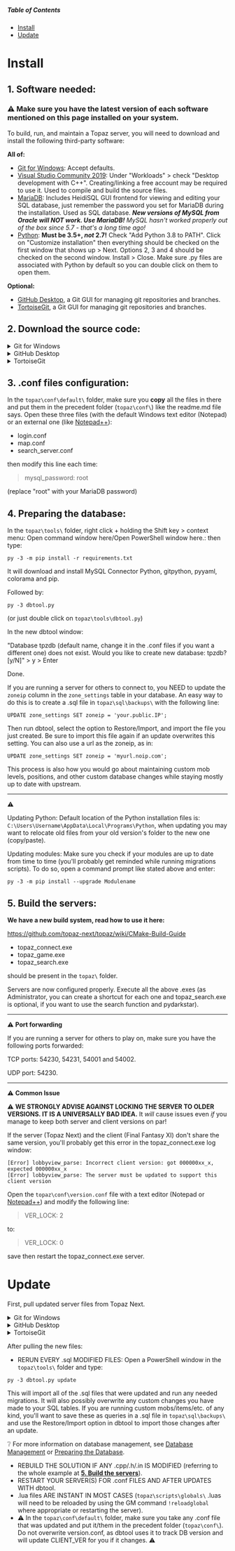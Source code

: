 ##### Table of Contents  
- [Install](#install)  
- [Update](#update)  

# Install

## 1. Software needed:

### ⚠️ Make sure you have the latest version of each software mentioned on this page installed on your system.

To build, run, and maintain a Topaz server, you will need to download and install the following third-party software:

**All of:**
* [Git for Windows](https://gitforwindows.org/): Accept defaults.
* [Visual Studio Community 2019](https://visualstudio.microsoft.com/vs/community/): Under "Workloads" > check "Desktop development with C++". Creating/linking a free account may be required to use it. Used to compile and build the source files.
* [MariaDB](https://mariadb.org/): Includes HeidiSQL GUI frontend for viewing and editing your SQL database, just remember the password you set for MariaDB during the installation. Used as SQL database. _**New versions of MySQL from Oracle will NOT work. Use MariaDB!** MySQL hasn't worked properly out of the box since 5.7 - that's a long time ago!_
* [Python](https://www.python.org/downloads/): **Must be 3.5+, _not_ 2.7!** Check "Add Python 3.8 to PATH". Click on "Customize installation" then everything should be checked on the first window that shows up > Next. Options 2, 3 and 4 should be checked on the second window. Install > Close. Make sure .py files are associated with Python by default so you can double click on them to open them.

**Optional:**
* [GitHub Desktop](https://desktop.github.com/), a Git GUI for managing git repositories and branches.
* [TortoiseGit](https://tortoisegit.org/), a Git GUI for managing git repositories and branches.

## 2. Download the source code:
<details>
  <summary>Git for Windows</summary>
  
1. Open a PowerShell window and navigate to your chosen install directory.
2. Type:
```
git clone --recursive https://github.com/topaz-next/topaz.git
```
</details>
<details>
  <summary>GitHub Desktop</summary>
  
1. Open GitHub desktop. File > Clone repository > URL button (along top).
2. Enter the following:
  * Repository URL: either [your forked copy of our repository](https://raw.githubusercontent.com/wiki/topaz-next/topaz/images/github-fork.png) `https://github.com/your-github-name/topaz.git` (recommended), or our repository `https://github.com/topaz-next/topaz.git`
  * Local path: Where you want the source code to live on your computer.
3. Select `Clone` button:
[[/images/github-desktop-clone.png|Pull Origin button location]]
</details>
<details>
  <summary>TortoiseGit</summary>
  
1. Right click wherever you want to download the repository > Git Clone... > URL: https://github.com/topaz-next/topaz.git ("release" branch by default) > OK > then Close when it's done. 

2. Don't forget about Navmeshes (https://github.com/topaz-next/xiNavmeshes.git): right click on the freshly downloaded "topaz" folder > TortoiseGit > Submodule Update... > OK > then Close when it's done.
</details>

## 3. .conf files configuration:

In the `topaz\conf\default\` folder, make sure you **copy** all the files in there and put them in the precedent folder (`topaz\conf\`) like the readme.md file says. Open these three files (with the default Windows text editor (Notepad) or an external one (like  [Notepad++](https://notepad-plus-plus.org/)):

* login.conf
* map.conf
* search_server.conf

then modify this line each time:

> mysql_password: root 

(replace "root" with your MariaDB password)

## 4. Preparing the database:

In the `topaz\tools\` folder, right click + holding the Shift key > context menu: Open command window here/Open PowerShell window here.: then type:

```
py -3 -m pip install -r requirements.txt
```
It will download and install MySQL Connector Python, gitpython, pyyaml, colorama and pip.

Followed by:
```
py -3 dbtool.py
```
(or just double click on `topaz\tools\dbtool.py`)

In the new dbtool window:

"Database tpzdb (default name, change it in the .conf files if you want a different one) does not exist. Would you like to create new database: tpzdb? [y/N]" > y > Enter

Done.

If you are running a server for others to connect to, you NEED to update the `zoneip` column in the `zone_settings` table in your database. An easy way to do this is to create a .sql file in `topaz\sql\backups\` with the following line: 
```
UPDATE zone_settings SET zoneip = 'your.public.IP';
```
Then run dbtool, select the option to Restore/Import, and import the file you just created. Be sure to import this file again if an update overwrites this setting. You can also use a url as the zoneip, as in: 
```
UPDATE zone_settings SET zoneip = 'myurl.noip.com';
```
This process is also how you would go about maintaining custom mob levels, positions, and other custom database changes while staying mostly up to date with upstream.

---
⚠️

Updating Python: Default location of the Python installation files is: `C:\Users\Username\AppData\Local\Programs\Python`, when updating you may want to relocate old files from your old version's folder to the new one (copy/paste).

Updating modules: Make sure you check if your modules are up to date from time to time (you'll probably get reminded while running migrations scripts). To do so, open a command prompt like stated above and enter:
```
py -3 -m pip install --upgrade Modulename
```

## 5. Build the servers:

**We have a new build system, read how to use it here:**

https://github.com/topaz-next/topaz/wiki/CMake-Build-Guide

* topaz_connect.exe
* topaz_game.exe
* topaz_search.exe

should be present in the `topaz\` folder.

Servers are now configured properly. Execute all the above .exes (as Administrator, you can create a shortcut for each one and topaz_search.exe is optional, if you want to use the search function and pydarkstar).

---

⚠️ **Port forwarding**

If you are running a server for others to play on, make sure you have the following ports forwarded:

TCP ports: 54230, 54231, 54001 and 54002.

UDP port: 54230.

---

⚠️ **Common Issue**

⚠️ **WE STRONGLY ADVISE AGAINST LOCKING THE SERVER TO OLDER VERSIONS. IT IS A UNIVERSALLY BAD IDEA.** It _will_ cause issues even _if_ you manage to keep both server and client versions on par!

If the server (Topaz Next) and the client (Final Fantasy XI) don't share the same version, you'll probably get this error in the topaz_connect.exe log window:

```
[Error] lobbyview_parse: Incorrect client version: got 000000xx_x, expected 000000xx_x
[Error] lobbyview_parse: The server must be updated to support this client version
```

Open the `topaz\conf\version.conf` file with a text editor (Notepad or [Notepad++](https://notepad-plus-plus.org/)) and modify the following line:

> VER_LOCK: 2

to:

> VER_LOCK: 0

save then restart the topaz_connect.exe server.

# Update

First, pull updated server files from Topaz Next.
<details>
  <summary>Git for Windows</summary>
  
1. In the `topaz\` folder, open a PowerShell window.
2. Type:
```
git stash
git pull
git stash pop
```
</details>
<details>
  <summary>GitHub Desktop</summary>
  
1. Open GitHub Desktop. Next to where your current branch is listed, click either `Fetch origin` (checking for updates), or `Pull origin`
[[/images/pull_origin.png|Pull Origin button location]]
</details>
<details>
  <summary>TortoiseGit</summary>
  
1. Right click wherever you want > TortoiseGit > Settings > Context Menu > check: "Pull..." > Apply > OK.

2. Right click on the "topaz" folder > Git Pull... > Remote Branch: (select or type) "release" (stable) or "canary" (master) > OK > Close.
</details>

After pulling the new files:

* RERUN EVERY .sql MODIFIED FILES: Open a PowerShell window in the `topaz\tools\` folder and type:
```
py -3 dbtool.py update
```
This will import all of the .sql files that were updated and run any needed migrations. It will also possibly overwrite any custom changes you have made to your SQL tables. If you are running custom mobs/items/etc. of any kind, you'll want to save these as queries in a .sql file in `topaz\sql\backups\` and use the Restore/Import option in dbtool to import those changes after an update.

❔ For more information on database management, see [Database Management](https://github.com/topaz-next/topaz/wiki/Database-Management) or [Preparing the Database](https://github.com/topaz-next/topaz/wiki/Server-Setup-and-Maintenance-%5BWindows-10%5D/#4-preparing-the-database).

* REBUILD THE SOLUTION IF ANY .cpp/.h/.in IS MODIFIED (referring to the whole example at **[5. Build the servers](https://github.com/topaz-next/topaz/wiki/Server-Setup-and-Maintenance-%5BWindows-10%5D/#5-build-the-servers)**).
* RESTART YOUR SERVER(S) FOR .conf FILES AND AFTER UPDATES WITH dbtool.
* .lua files ARE INSTANT IN MOST CASES (`topaz\scripts\globals\` .luas will need to be reloaded by using the GM command `!reloadglobal` where appropriate or restarting the server).
* ⚠️ In the `topaz\conf\default\` folder, make sure you take any .conf file that was updated and put it/them in the precedent folder (`topaz\conf\`). Do not overwrite version.conf, as dbtool uses it to track DB version and will update CLIENT_VER for you if it changes. ⚠️